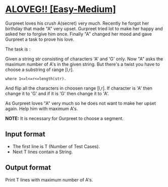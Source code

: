 # [ALOVEG!! [Easy-Medium]][link]

Gurpreet loves his crush A(secret) very much. Recently he forgot her birthday that made "A" very upset.
Gurpreet tried lot to make her happy and asked her to forgive him once. Finally "A" changed her mood and gave Gurpreet a task to prove his love.

The task is :

Given a string str consisting of characters 'A' and 'G' only. Now "A" asks the maximum number of A's in the given string. But there's a twist you have to choose a substring of range [l,r].

    where 1<=l<=r<=length(str).

And flip all the characters in choosen range [l,r]. If character is 'A' then change it to 'G' and if it is 'G' then change it to 'A'.

As Gurpreet loves "A" very much so he does not want to make her upset again. Help him with maximum A's.

**NOTE:** It is necessary for Gurpreet to choose a segment.

## Input format

- The first line is T (Number of Test Cases).
- Next T lines contain a String.

## Output format

Print T lines with maximum number of A's.

[link]: https://www.hackerearth.com/practice/algorithms/dynamic-programming/introduction-to-dynamic-programming-1/practice-problems/algorithm/aloveg/
